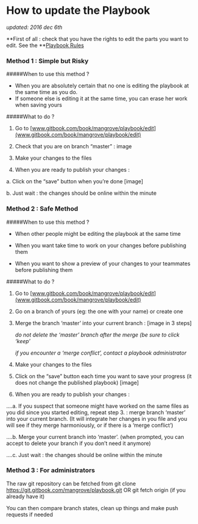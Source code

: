 
# How to update the Playbook

*updated: 2016 dec 6th*


**First of all : check that you have the rights to edit the parts you want to edit. See the **[Playbook Rules](mangrove.gitbooks.io/playbook/content/playbook.html)


### Method 1 : Simple but Risky

#####When to use this method ?
* When you are absolutely certain that no one is editing the playbook at the same time as you do.
* If someone else is editing it at the same time, you can erase her work when saving yours


#####What to do ?
1. Go to [www.gitbook.com/book/mangrove/playbook/edit](www.gitbook.com/book/mangrove/playbook/edit)

2. Check that you are on branch “master” : image

3. Make your changes to the files
 
4. When you are ready to publish your changes :

  a. Click on the “save” button when you’re done
		[image] 
            
  b. Just wait : the changes should be online within the minute



### Method 2 : Safe Method ###

#####When to use this method ? 
* When other people might be editing the playbook at the same time

* When you want take time to work on your changes before publishing them

* When you want to show a preview of your changes to your teammates before publishing them

#####What to do ?
1. Go to [www.gitbook.com/book/mangrove/playbook/edit](www.gitbook.com/book/mangrove/playbook/edit)

2. Go on a branch of yours (eg: the one with your name) or create one

3. Merge the branch ‘master’ into your current branch :
	[image in 3 steps]
        
	*do not delete the ‘master’ branch after the merge (be sure to click ‘keep’*
    
	*if you encounter a ‘merge conflict’, contact a playbook administrator*
        
4. Make your changes to the files

5. Click on the “save” button each time you want to save your progress (it does not change the published playbook)
	[image]
        
6. When you are ready to publish your changes :

  ....a. If you suspect that someone might have worked on the same files as you did since you started editing, repeat step 3. : merge branch ‘master’ into your current branch. (It will integrate her changes in you file and you will see if they merge harmoniously, or if there is a ‘merge conflict’)

  ....b. Merge your current branch into ‘master’. (when prompted, you can accept to delete your branch if you don’t need it anymore)

  ....c. Just wait : the changes should be online within the minute




### Method 3 : For administrators

The raw git repository can be fetched from
git clone https://git.gitbook.com/mangrove/playbook.git
OR
git fetch origin (if you already have it)

You can then compare branch states, clean up things and make push requests if needed

